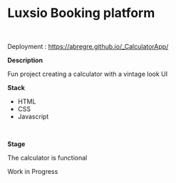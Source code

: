 <h1> Luxsio Booking platform </h1><br>

Deployment : https://abregre.github.io/_CalculatorApp/
<br>

<strong>Description</strong><br>

Fun project creating a calculator with a vintage look UI<br>


<strong>Stack</strong><br>
<ul>
  <li>HTML</li>
  <li>CSS</li>
  <li>Javascript</li>

</ul>
 <br>

<strong>Stage</strong><br>

The calculator is functional

Work in Progress
